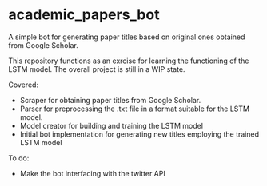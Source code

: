 # academic_papers_bot
A simple bot for generating paper titles based on original ones obtained from Google Scholar.

This repository functions as an exrcise for learning the functioning of the LSTM model. The overall project is still in a WIP state.

Covered:

* Scraper for obtaining paper titles from Google Scholar.
* Parser for preprocessing the .txt file in a format suitable for the LSTM model.
* Model creator for building and training the LSTM model
* Initial bot implementation for generating new titles employing the trained LSTM model 

To do:

* Make the bot interfacing with the twitter API
